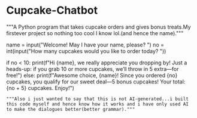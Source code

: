 # Cupcake-Chatbot
"""A Python program that takes cupcake orders and gives bonus treats.My firstever project so nothing too cool I know lol.(and hence the name)."""

name = input("Welcome! May I have your name, please? ")
no = int(input("How many cupcakes would you like to order today? "))

if no < 10:
    print(f"Hi {name}, we really appreciate you dropping by! Just a heads-up: if you grab 10 or more cupcakes, we’ll throw in 5 extra—for free!")
else:
    print(f"Awesome choice, {name}! Since you ordered {no} cupcakes, you qualify for our sweet deal—5 bonus cupcakes! Your total: {no + 5} cupcakes. Enjoy!")

    """Also i just wanted to say that this is not AI-generated...i built this code myself and hence know how it works and i have only used AI to make the dialogues better(better grammar)."""
